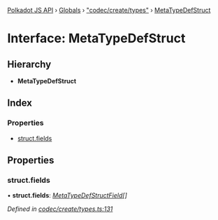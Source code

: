 [Polkadot JS API](../README.md) › [Globals](../globals.md) › ["codec/create/types"](../modules/_codec_create_types_.md) › [MetaTypeDefStruct](_codec_create_types_.metatypedefstruct.md)

# Interface: MetaTypeDefStruct

## Hierarchy

* **MetaTypeDefStruct**

## Index

### Properties

* [struct.fields](_codec_create_types_.metatypedefstruct.md#struct.fields)

## Properties

###  struct.fields

• **struct.fields**: *[MetaTypeDefStructField](_codec_create_types_.metatypedefstructfield.md)[]*

*Defined in [codec/create/types.ts:131](https://github.com/polkadot-js/api/blob/e601ae27a1/packages/types/src/codec/create/types.ts#L131)*
